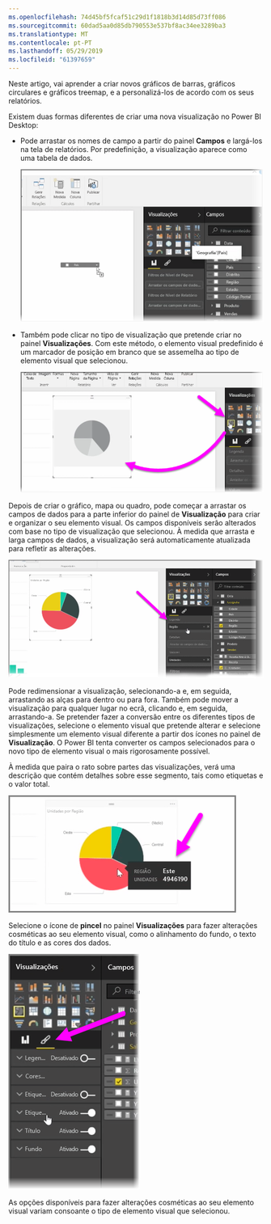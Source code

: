 ```yaml
---
ms.openlocfilehash: 74d45bf5fcaf51c29d1f1818b3d14d85d73ff086
ms.sourcegitcommit: 60dad5aa0d85db790553e537bf8ac34ee3289ba3
ms.translationtype: MT
ms.contentlocale: pt-PT
ms.lasthandoff: 05/29/2019
ms.locfileid: "61397659"
---
```

Neste artigo, vai aprender a criar novos gráficos de barras, gráficos circulares e gráficos treemap, e a personalizá-los de acordo com os seus relatórios.

Existem duas formas diferentes de criar uma nova visualização no Power BI Desktop:

* Pode arrastar os nomes de campo a partir do painel **Campos** e largá-los na tela de relatórios. Por predefinição, a visualização aparece como uma tabela de dados.
  
  ![](media/3-2-create-customize-simple-visualizations/3-2_1.png)
* Também pode clicar no tipo de visualização que pretende criar no painel **Visualizações**. Com este método, o elemento visual predefinido é um marcador de posição em branco que se assemelha ao tipo de elemento visual que selecionou.
  
  ![](media/3-2-create-customize-simple-visualizations/3-2_2.png)

Depois de criar o gráfico, mapa ou quadro, pode começar a arrastar os campos de dados para a parte inferior do painel de **Visualização** para criar e organizar o seu elemento visual. Os campos disponíveis serão alterados com base no tipo de visualização que selecionou. À medida que arrasta e larga campos de dados, a visualização será automaticamente atualizada para refletir as alterações.

![](media/3-2-create-customize-simple-visualizations/3-2_3.png)

Pode redimensionar a visualização, selecionando-a e, em seguida, arrastando as alças para dentro ou para fora. Também pode mover a visualização para qualquer lugar no ecrã, clicando e, em seguida, arrastando-a. Se pretender fazer a conversão entre os diferentes tipos de visualizações, selecione o elemento visual que pretende alterar e selecione simplesmente um elemento visual diferente a partir dos ícones no painel de **Visualização**. O Power BI tenta converter os campos selecionados para o novo tipo de elemento visual o mais rigorosamente possível.

À medida que paira o rato sobre partes das visualizações, verá uma descrição que contém detalhes sobre esse segmento, tais como etiquetas e o valor total.

![](media/3-2-create-customize-simple-visualizations/3-2_4.png)

Selecione o ícone de **pincel** no painel **Visualizações** para fazer alterações cosméticas ao seu elemento visual, como o alinhamento do fundo, o texto do título e as cores dos dados.

![](media/3-2-create-customize-simple-visualizations/3-2_5.png)

As opções disponíveis para fazer alterações cosméticas ao seu elemento visual variam consoante o tipo de elemento visual que selecionou.


